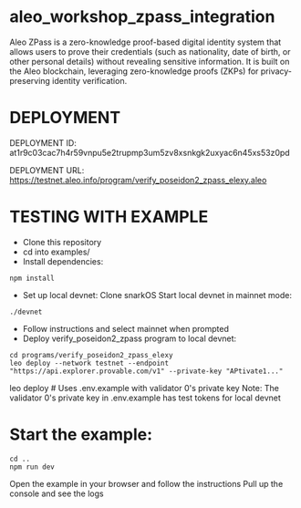 # aleo_workshop_zpass_integration
Aleo ZPass is a zero-knowledge proof-based digital identity system that allows users to prove their credentials (such as nationality, date of birth, or other personal details) without revealing sensitive information. It is built on the Aleo blockchain, leveraging zero-knowledge proofs (ZKPs) for privacy-preserving identity verification.

# DEPLOYMENT
DEPLOYMENT ID: at1r9c03cac7h4r59vnpu5e2trupmp3um5zv8xsnkgk2uxyac6n45xs53z0pd

DEPLOYMENT URL: https://testnet.aleo.info/program/verify_poseidon2_zpass_elexy.aleo

# TESTING WITH EXAMPLE

- Clone this repository
- cd into examples/
- Install dependencies:

```
npm install
```

- Set up local devnet:
Clone snarkOS
Start local devnet in mainnet mode:

```
./devnet
```

- Follow instructions and select mainnet when prompted
- Deploy verify_poseidon2_zpass program to local devnet:

```
cd programs/verify_poseidon2_zpass_elexy
leo deploy --network testnet --endpoint "https://api.explorer.provable.com/v1" --private-key "APtivate1..."
```

leo deploy # Uses .env.example with validator 0's private key
Note: The validator 0's private key in .env.example has test tokens for local devnet


# Start the example:
```
cd ..
npm run dev
```
Open the example in your browser and follow the instructions
Pull up the console and see the logs
